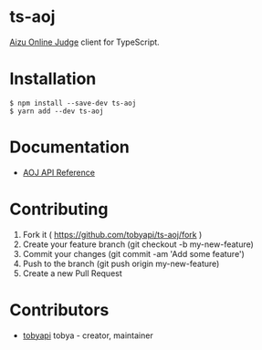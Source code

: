 # ts-aoj

[Aizu Online Judge](https://onlinejudge.u-aizu.ac.jp/home) client for TypeScript.

# Installation

```
$ npm install --save-dev ts-aoj
$ yarn add --dev ts-aoj
```

# Documentation

- [AOJ API Reference](http://developers.u-aizu.ac.jp/index)

# Contributing

1. Fork it ( https://github.com/tobyapi/ts-aoj/fork )
2. Create your feature branch (git checkout -b my-new-feature)
3. Commit your changes (git commit -am 'Add some feature')
4. Push to the branch (git push origin my-new-feature)
5. Create a new Pull Request

# Contributors

- [tobyapi](https://github.com/tobyapi) tobya - creator, maintainer
